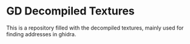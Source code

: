 # GD Decompiled Textures
This is a repository filled with the decompiled textures, mainly used for finding addresses in ghidra.
